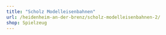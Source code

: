 ```yaml
---
title: "Scholz Modelleisenbahnen"
url: /heidenheim-an-der-brenz/scholz-modelleisenbahnen-2/
shop: Spielzeug
---
```


